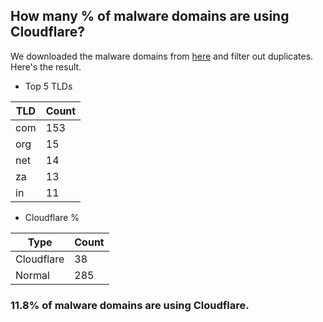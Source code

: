 ## How many % of malware domains are using Cloudflare?


We downloaded the malware domains from [here](https://urlhaus.abuse.ch) and filter out duplicates.
Here's the result.


[//]: # (start replacement)


- Top 5 TLDs

| TLD | Count |
| --- | --- |
| com | 153 |
| org | 15 |
| net | 14 |
| za | 13 |
| in | 11 |


- Cloudflare %

| Type | Count |
| --- | --- |
| Cloudflare | 38 |
| Normal | 285 |


### 11.8% of malware domains are using Cloudflare.